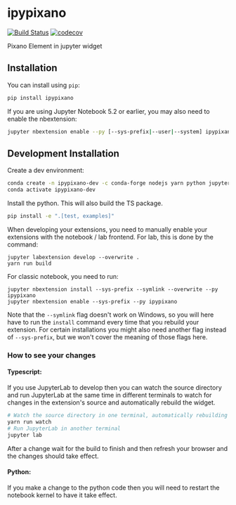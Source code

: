 
# ipypixano

[![Build Status](https://travis-ci.org//ipypixano.svg?branch=master)](https://travis-ci.org//ipypixano)
[![codecov](https://codecov.io/gh//ipypixano/branch/master/graph/badge.svg)](https://codecov.io/gh//ipypixano)


Pixano Element in jupyter widget

## Installation

You can install using `pip`:

```bash
pip install ipypixano
```

If you are using Jupyter Notebook 5.2 or earlier, you may also need to enable
the nbextension:
```bash
jupyter nbextension enable --py [--sys-prefix|--user|--system] ipypixano
```

## Development Installation

Create a dev environment:
```bash
conda create -n ipypixano-dev -c conda-forge nodejs yarn python jupyterlab
conda activate ipypixano-dev
```

Install the python. This will also build the TS package.
```bash
pip install -e ".[test, examples]"
```

When developing your extensions, you need to manually enable your extensions with the
notebook / lab frontend. For lab, this is done by the command:

```
jupyter labextension develop --overwrite .
yarn run build
```

For classic notebook, you need to run:

```
jupyter nbextension install --sys-prefix --symlink --overwrite --py ipypixano
jupyter nbextension enable --sys-prefix --py ipypixano
```

Note that the `--symlink` flag doesn't work on Windows, so you will here have to run
the `install` command every time that you rebuild your extension. For certain installations
you might also need another flag instead of `--sys-prefix`, but we won't cover the meaning
of those flags here.

### How to see your changes
#### Typescript:
If you use JupyterLab to develop then you can watch the source directory and run JupyterLab at the same time in different
terminals to watch for changes in the extension's source and automatically rebuild the widget.

```bash
# Watch the source directory in one terminal, automatically rebuilding when needed
yarn run watch
# Run JupyterLab in another terminal
jupyter lab
```

After a change wait for the build to finish and then refresh your browser and the changes should take effect.

#### Python:
If you make a change to the python code then you will need to restart the notebook kernel to have it take effect.
